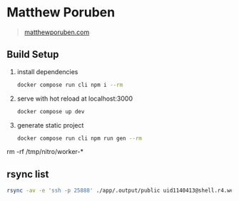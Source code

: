 # Matthew Poruben

> [matthewporuben.com](http://www.matthewporuben.com)

## Build Setup

1. install dependencies
    ```bash
    docker compose run cli npm i --rm
    ```

2. serve with hot reload at localhost:3000
    ```bash
    docker compose up dev
    ```

3. generate static project
    ```bash
    docker compose run cli npm run gen --rm
    ```

rm -rf /tmp/nitro/worker-*


## rsync list
```bash
rsync -av -e 'ssh -p 25888' ./app/.output/public uid1140413@shell.r4.websupport.sk:/home/matthewporuben.com/web/ 
```
